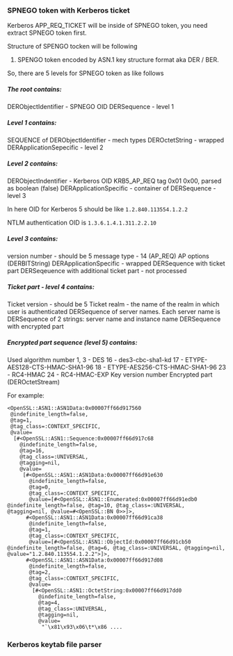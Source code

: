 ### SPNEGO token with Kerberos ticket ###

Kerberos APP_REQ_TICKET will be inside of SPNEGO token, you need extract SPNEGO token first.

Structure of SPENGO tocken will be following

1. SPENGO token encoded by ASN.1 key structure format aka DER / BER.

So, there are 5 levels for SPNEGO token as like follows 


##### The root contains:

DERObjectIdentifier - SPNEGO OID
DERSequence - level 1

##### Level 1 contains:

SEQUENCE of DERObjectIdentifier - mech types
DEROctetString - wrapped DERApplicationSepecific - level 2

##### Level 2 contains:

DERObjectIndentifier - Kerberos OID
KRB5_AP_REQ tag 0x01 0x00, parsed as boolean (false)
DERApplicationSpecific - container of DERSequence - level 3

In here OID for Kerberos 5 should be like `1.2.840.113554.1.2.2`

NTLM authentication OID is `1.3.6.1.4.1.311.2.2.10`

##### Level 3 contains:

version number - should be 5
message type - 14 (AP_REQ)
AP options (DERBITString)
DERApplicationSpecific - wrapped DERSequence with ticket part
DERSeqeuence with additional ticket part - not processed

##### Ticket part - level 4 contains:

Ticket version - should be 5
Ticket realm - the name of the realm in which user is authenticated
DERSequence of server names. Each server name is DERSequence of 2 strings: server name and instance name
DERSequence with encrypted part

##### Encrypted part sequence (level 5) contains:

Used algorithm number
1, 3 - DES
16 - des3-cbc-sha1-kd
17 - ETYPE-AES128-CTS-HMAC-SHA1-96
18 - ETYPE-AES256-CTS-HMAC-SHA1-96
23 - RC4-HMAC
24 - RC4-HMAC-EXP
Key version number
Encrypted part (DEROctetStream)

For example:

```
<OpenSSL::ASN1::ASN1Data:0x00007ff66d917560
 @indefinite_length=false,
 @tag=1,
 @tag_class=:CONTEXT_SPECIFIC,
 @value=
  [#<OpenSSL::ASN1::Sequence:0x00007ff66d917c68
    @indefinite_length=false,
    @tag=16,
    @tag_class=:UNIVERSAL,
    @tagging=nil,
    @value=
     [#<OpenSSL::ASN1::ASN1Data:0x00007ff66d91e630
       @indefinite_length=false,
       @tag=0,
       @tag_class=:CONTEXT_SPECIFIC,
       @value=[#<OpenSSL::ASN1::Enumerated:0x00007ff66d91edb0 @indefinite_length=false, @tag=10, @tag_class=:UNIVERSAL, @tagging=nil, @value=#<OpenSSL::BN 0>>]>,
      #<OpenSSL::ASN1::ASN1Data:0x00007ff66d91ca38
       @indefinite_length=false,
       @tag=1,
       @tag_class=:CONTEXT_SPECIFIC,
       @value=[#<OpenSSL::ASN1::ObjectId:0x00007ff66d91cb50 @indefinite_length=false, @tag=6, @tag_class=:UNIVERSAL, @tagging=nil, @value="1.2.840.113554.1.2.2">]>,
      #<OpenSSL::ASN1::ASN1Data:0x00007ff66d917d08
       @indefinite_length=false,
       @tag=2,
       @tag_class=:CONTEXT_SPECIFIC,
       @value=
        [#<OpenSSL::ASN1::OctetString:0x00007ff66d917dd0
          @indefinite_length=false,
          @tag=4,
          @tag_class=:UNIVERSAL,
          @tagging=nil,
          @value=
           "`\x81\x93\x06\t*\x86 ....
```

### Kerberos keytab file parser ###
